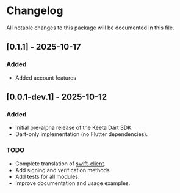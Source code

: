 # Changelog

All notable changes to this package will be documented in this file.

## [0.1.1] - 2025-10-17
### Added
- Added account features


## [0.0.1-dev.1] - 2025-10-12
### Added
- Initial pre-alpha release of the Keeta Dart SDK.
- Dart-only implementation (no Flutter dependencies).

### TODO
- Complete translation of [swift-client](https://github.com/KeetaNetwork/swift-client).
- Add signing and verification methods.
- Add tests for all modules.
- Improve documentation and usage examples.
